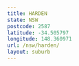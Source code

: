 ```yaml
---
title: HARDEN
state: NSW
postcode: 2587
latitude: -34.505797
longitude: 148.360971
url: /nsw/harden/
layout: suburb
---
```

